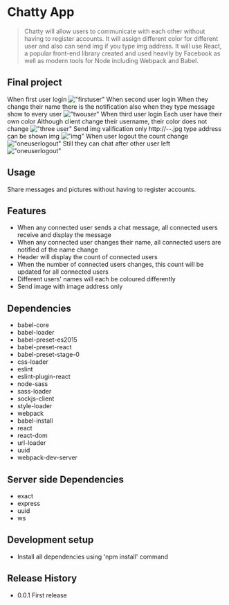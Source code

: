 # Chatty App
> Chatty will allow users to communicate with each other without having to register accounts. It will assign different color for different user and also can send img if you type img address.
It will use React, a popular front-end library created and used heavily by Facebook as well as modern tools for Node including Webpack and Babel.

## Final project

When first user login
!["firstuser"](https://github.com/Ethenalee/ChattyApp/blob/master/doc/one%20client.png?raw=true)
When second user login
When they change their name there is the notification also when they type message show to every user
!["twouser"](https://github.com/Ethenalee/ChattyApp/blob/master/doc/two%20client.png?raw=true)
When third user login
Each user have their own color
Although client change their username, their color does not change
!["three user"](https://github.com/Ethenalee/ChattyApp/blob/master/doc/three%20client.png?raw=true)
Send img valification
only http://--.jpg type address can be shown img
!["img"](https://github.com/Ethenalee/ChattyApp/blob/master/doc/img.png?raw=true)
When user logout the count change
!["oneuserlogout"](https://github.com/Ethenalee/ChattyApp/blob/master/doc/logout.png?raw=true)
Still they can chat after other user left
!["oneuserlogout"](https://github.com/Ethenalee/ChattyApp/blob/master/doc/after%20one%20user%20logout.png?raw=true)

## Usage
Share messages and pictures without having to register accounts.

## Features
* When any connected user sends a chat message, all connected users receive and display the message
* When any connected user changes their name, all connected users are notified of the name change
* Header will display the count of connected users
* When the number of connected users changes, this count will be updated for all connected users
* Different users' names will each be coloured differently
* Send image with image address only

## Dependencies
- babel-core
- babel-loader
- babel-preset-es2015
- babel-preset-react
- babel-preset-stage-0
- css-loader
- eslint
- eslint-plugin-react
- node-sass
- sass-loader
- sockjs-client
- style-loader
- webpack
- babel-install
- react
- react-dom
- url-loader
- uuid
- webpack-dev-server

## Server side Dependencies
- exact
- express
- uuid
- ws

## Development setup

- Install all dependencies using 'npm install' command

## Release History

* 0.0.1 First release

